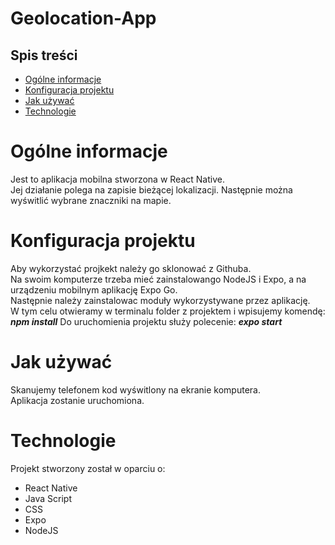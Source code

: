 # Geolocation-App

## Spis treści
* [Ogólne informacje](#ogólne-informacje)
* [Konfiguracja projektu](#konfiguracja-projektu)
* [Jak używać](#jak-używać)
* [Technologie](#technologie)

# Ogólne informacje
Jest to aplikacja mobilna stworzona w React Native. <br>
Jej działanie polega na zapisie bieżącej lokalizacji.
Następnie można wyświtlić wybrane znaczniki na mapie.

# Konfiguracja projektu
Aby wykorzystać projkekt należy go sklonować z Githuba. <br>
Na swoim komputerze trzeba mieć zainstalowango NodeJS i Expo, a na urządzeniu mobilnym aplikację Expo Go. <br>
Następnie należy zainstalowac moduły wykorzystywane przez aplikację. <br>
W tym celu otwieramy w terminalu folder z projektem i wpisujemy komendę:<br>
**_npm install_**
Do uruchomienia projektu służy polecenie:
**_expo start_**

# Jak używać
Skanujemy telefonem kod wyświtlony na ekranie komputera.<br>
Aplikacja zostanie uruchomiona.

# Technologie
Projekt stworzony został w oparciu o:
- React Native
- Java Script
- CSS
- Expo
- NodeJS

